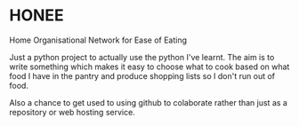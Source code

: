 # HONEE
Home Organisational Network for Ease of Eating

Just a python project to actually use the python I've learnt. The aim is to write something which makes it easy to choose what to cook based on what food I have in the pantry and produce shopping lists so I don't run out of food.

Also a chance to get used to using github to colaborate rather than just as a repository or web hosting service.
